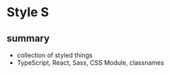 # Style S

## summary

- collection of styled things
- TypeScript, React, Sass, CSS Module, classnames
